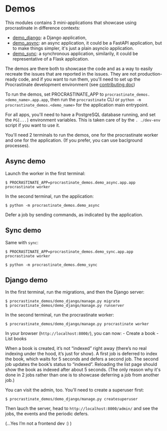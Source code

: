 # Demos

This modules contains 3 mini-applications that showcase using
procrastinate in difference contexts:

- [demo_django]: a Django application,
- [demo_async]: an async application, it could be a
  FastAPI application, but to make things simpler, it's just a plain
  asyncio application.
- [demo_sync]: a synchronous application, similarily, it
  could be representative of a Flask application.

The demos are there both to showcase the code and as a way to easily
recreate the issues that are reported in the issues. They are not
production-ready code, and if you want to run them, you'll need to set
up the Procrastinate development environment (see
[contributing doc](contributing))

To run the demos, set PROCRASTINATE_APP to
`procrastinate_demos.<demo_name>.app.app`, then run the
`procrastinate` CLI or `python -m procrastinate_demos.<demo_name>`
for the application main entrypoint.

For all apps, you'll need to have a PostgreSQL database running, and set
the `PG[...]` environment variables. This is taken care of by the
`. ./dev-env` script if you want to use it.

You'll need 2 terminals to run the demos, one for the procrastinate
worker and one for the application. (If you prefer, you can use
baclground processes).

## Async demo

Launch the worker in the first terminal:

```console
$ PROCRASTINATE_APP=procrastinate_demos.demo_async.app.app procrastinate worker
```

In the second terminal, run the application:

```console
$ python -m procrastinate_demos.demo_async
```

Defer a job by sending commands, as indicated by the application.

## Sync demo

Same with `sync`:

```console
$ PROCRASTINATE_APP=procrastinate_demos.demo_sync.app.app procrastinate worker
```

```console
$ python -m procrastinate_demos.demo_sync
```

## Django demo

In the first terminal, run the migrations, and then the Django server:

```console
$ procrastinate_demos/demo_django/manage.py migrate
$ procrastinate_demos/demo_django/manage.py runserver
```

In the second terminal, run the procrastinate worker:

```console
$ procrastinate_demos/demo_django/manage.py procrastinate worker
```

In your browser (`http://localhost:8000/`), you can now: - Create a
book - List books

When a book is created, it’s not “indexed” right away (there’s no real
indexing under the hood, it’s just for show). A first job is deferred to
index the book, which waits for 5 seconds and defers a second job. The
second job updates the book’s status to “indexed”. Reloading the list
page should show the book as indexed after about 5 seconds.
(The only reason why it's done in 2 jobs rather than one is to showcase
deferring a job from another job.)

You can visit the admin, too. You'll need to create a superuser first:

```console
$ procrastinate_demos/demo_django/manage.py createsuperuser
```

Then lauch the server, head to `http://localhost:8000/admin/` and see the jobs,
the events and the periodic defers.

(…Yes I’m not a frontend dev :) )

[demo_async]: https://github.com/procrastinate-org/procrastinate/tree/main/procrastinate_demos/demo_async/
[demo_django]: https://github.com/procrastinate-org/procrastinate/tree/main/procrastinate_demos/demo_django/
[demo_sync]: https://github.com/procrastinate-org/procrastinate/tree/main/procrastinate_demos/demo_sync/
